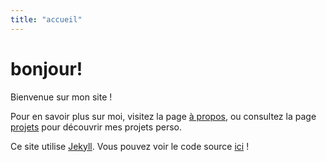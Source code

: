 ```yaml
---
title: "accueil"
---
```


# bonjour!

Bienvenue sur mon site !

Pour en savoir plus sur moi, visitez la page [à propos](/fr/about/), ou consultez la page [projets](/fr/projects/) pour découvrir mes projets perso.

Ce site utilise [Jekyll](https://jekyllrb.com/). Vous pouvez voir le code source [ici](https://github.com/Rudicito/rudicito.github.io) !